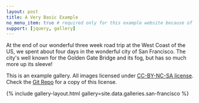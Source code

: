 ```yaml
---
layout: post
title: A Very Basic Example
no_menu_item: true # required only for this example website because of menu construction
support: [jquery, gallery]
---
```


At the end of our wonderful three week road trip at the West Coast of the US, we spent about four days in the wonderful city of San Francisco. The city's well known for the Golden Gate Bridge and its fog, but has so much more up its sleeve!

This is an example gallery. All images licensed under [CC-BY-NC-SA license][license]. Check the [Git Repo][repo] for a copy of this license.

{% include gallery-layout.html gallery=site.data.galleries.san-francisco %}

[license]: http://creativecommons.org/licenses/by-nc-sa/4.0/
[repo]: https://github.com/opieters/jekyll-gallery-example
